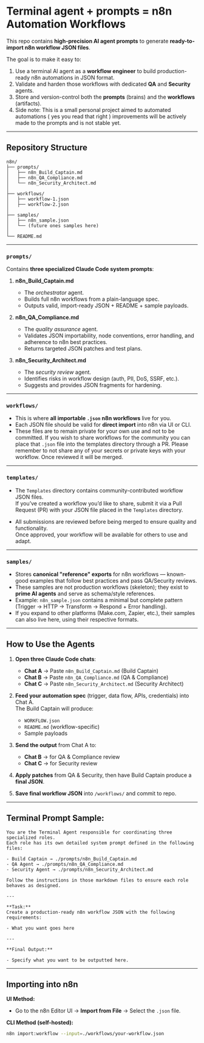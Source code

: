 # Terminal agent + prompts = n8n Automation Workflows


This repo contains **high-precision AI agent prompts** to generate **ready-to-import n8n workflow JSON files**.

The goal is to make it easy to:
1. Use a terminal AI agent as a **workflow engineer** to build production-ready n8n automations in JSON format.
2. Validate and harden those workflows with dedicated **QA** and **Security** agents.
3. Store and version-control both the **prompts** (brains) and the **workflows** (artifacts).
4. Side note: This is a small personal project aimed to automated automations ( yes you read that right ) improvements will be actively made to the prompts and is not stable yet.

---

## Repository Structure
```
n8n/
├── prompts/
│   ├── n8n_Build_Captain.md
│   ├── n8n_QA_Compliance.md
│   └── n8n_Security_Architect.md
│
├── workflows/
│   ├── workflow-1.json
│   ├── workflow-2.json
│
├── samples/
│   ├── n8n_sample.json
│   └── (future ones samples here)
│
└── README.md
```


---

### `prompts/`
Contains **three specialized Claude Code system prompts**:

1. **n8n_Build_Captain.md**  
   - The *orchestrator* agent.  
   - Builds full n8n workflows from a plain-language spec.  
   - Outputs valid, import-ready JSON + README + sample payloads.

2. **n8n_QA_Compliance.md**  
   - The *quality assurance* agent.  
   - Validates JSON importability, node conventions, error handling, and adherence to n8n best practices.  
   - Returns targeted JSON patches and test plans.

3. **n8n_Security_Architect.md**  
   - The *security review* agent.  
   - Identifies risks in workflow design (auth, PII, DoS, SSRF, etc.).  
   - Suggests and provides JSON fragments for hardening.

---

### `workflows/`
- This is where **all importable `.json` n8n workflows** live for you.
- Each JSON file should be valid for **direct import** into n8n via UI or CLI.
- These files are to remain private for your own use and not to be committed.  If you wish to share workflows for the community you can place that `.json` file into the templates directory through a PR. Please remember to not share any of your secrets or private keys with your workflow. Once reviewed it will be merged. 

---

### `templates/`

- The `Templates` directory contains community-contributed workflow JSON files.  
If you’ve created a workflow you’d like to share, submit it via a Pull Request (PR) with your JSON file placed in the `Templates` directory.  

- All submissions are reviewed before being merged to ensure quality and functionality.  
Once approved, your workflow will be available for others to use and adapt.

---

### `samples/`
- Stores **canonical "reference" exports** for n8n workflows — known-good examples that follow best practices and pass QA/Security reviews.
- These samples are not production workflows (skeleton); they exist to **prime AI agents** and serve as schema/style references.
- Example: `n8n_sample.json` contains a minimal but complete pattern (Trigger → HTTP → Transform → Respond + Error handling).
- If you expand to other platforms (Make.com, Zapier, etc.), their samples can also live here, using their respective formats.

---

## How to Use the Agents

1. **Open three Claude Code chats**:
   - **Chat A** → Paste `n8n_Build_Captain.md` (Build Captain)
   - **Chat B** → Paste `n8n_QA_Compliance.md` (QA & Compliance)
   - **Chat C** → Paste `n8n_Security_Architect.md` (Security Architect)

2. **Feed your automation spec** (trigger, data flow, APIs, credentials) into Chat A.  
   The Build Captain will produce:
   - `WORKFLOW.json`
   - `README.md` (workflow-specific)
   - Sample payloads

3. **Send the output** from Chat A to:
   - **Chat B** → for QA & Compliance review
   - **Chat C** → for Security review

4. **Apply patches** from QA & Security, then have Build Captain produce a **final JSON**.

5. **Save final workflow JSON** into `/workflows/` and commit to repo.

----

## Terminal Prompt Sample:

```
You are the Terminal Agent responsible for coordinating three specialized roles.
Each role has its own detailed system prompt defined in the following files:

- Build Captain → ./prompts/n8n_Build_Captain.md
- QA Agent → ./prompts/n8n_QA_Compliance.md
- Security Agent → ./prompts/n8n_Security_Architect.md

Follow the instructions in those markdown files to ensure each role behaves as designed.

---

**Task:**
Create a production-ready n8n workflow JSON with the following requirements:

- What you want goes here

---

**Final Output:**

- Specify what you want to be outputted here.

```



---

## Importing into n8n

**UI Method:**
- Go to the n8n Editor UI → **Import from File** → Select the `.json` file.

**CLI Method (self-hosted):**
```bash
n8n import:workflow --input=./workflows/your-workflow.json
